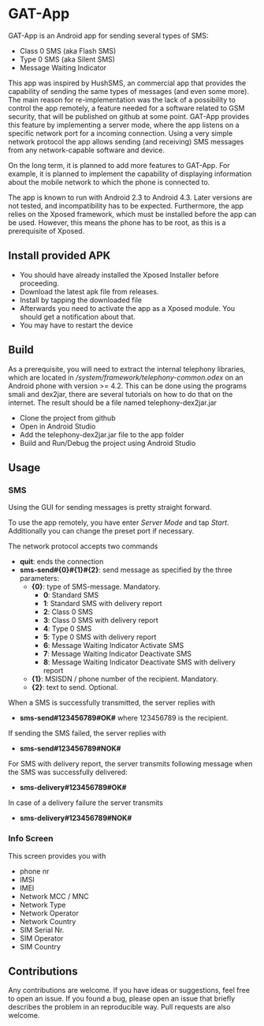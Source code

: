 # GAT-App
GAT-App is an Android app for sending several types of SMS:

* Class 0 SMS (aka Flash SMS)
* Type 0 SMS (aka Silent SMS)
* Message Waiting Indicator

This app was inspired by HushSMS, an commercial app that provides the capability of sending the same types of messages (and even some more).
The main reason for re-implementation was the lack of a possibility to control the app remotely, a feature needed for a software related to GSM security, that will be published on github at some point. GAT-App provides this feature by implementing a server mode, where the app listens on a specific network port for a incoming connection. Using a very simple network protocol the app allows sending (and receiving) SMS messages from any network-capable software and device.

On the long term, it is planned to add more features to GAT-App. For example, it is planned to implement the capability of displaying information about the mobile network to which the phone is connected to.

The app is known to run with Android 2.3 to Android 4.3. Later versions are not tested, and incompatibility has to be expected.
Furthermore, the app relies on the Xposed framework, which must be installed before the app can be used. However, this means the phone has to be root, as this is a prerequisite of Xposed.

## Install provided APK

* You should have already installed the Xposed Installer before proceeding.
* Download the latest apk file from releases.
* Install by tapping the downloaded file
* Afterwards you need to activate the app as a Xposed module. You should get a notification about that.
* You may have to restart the device

## Build

As a prerequisite, you will need to extract the internal telephony libraries, which are located in _/system/framework/telephony-common.odex_ on an Android phone with version >= 4.2.
This can be done using the programs smali and dex2jar, there are several tutorials on how to do that on the internet. The result should be a file named telephony-dex2jar.jar

* Clone the project from github
* Open in Android Studio
* Add the telephony-dex2jar.jar file to the app folder
* Build and Run/Debug the project using Android Studio

## Usage

### SMS
Using the GUI for sending messages is pretty straight forward.

To use the app remotely, you have enter _Server Mode_ and tap _Start_. Additionally you can change the preset port if necessary.

The network protocol accepts two commands

* **quit**: ends the connection
* **sms-send#{0}#{1}#{2}**: send message as specified by the three parameters:
    * **{0}**: type of SMS-message. Mandatory.
        * **0**: Standard SMS
        * **1**: Standard SMS with delivery report
        * **2**: Class 0 SMS
        * **3**: Class 0 SMS with delivery report
        * **4**: Type 0 SMS
        * **5**: Type 0 SMS with delivery report
        * **6**: Message Waiting Indicator Activate SMS
        * **7**: Message Waiting Indicator Deactivate SMS
        * **8**: Message Waiting Indicator Deactivate SMS with delivery report
    * **{1}**: MSISDN / phone number of the recipient. Mandatory.
    * **{2}**: text to send. Optional.

When a SMS is successfully transmitted, the server replies with
* **sms-send#123456789#OK#**
where 123456789 is the recipient.

If sending the SMS failed, the server replies with
* **sms-send#123456789#NOK#**

For SMS with delivery report, the server transmits following message when the SMS was successfully delivered:
* **sms-delivery#123456789#OK#**

In case of a delivery failure the server transmits
* **sms-delivery#123456789#NOK#**

### Info Screen

This screen provides you with

* phone nr
* IMSI
* IMEI
* Network MCC / MNC
* Network Type
* Network Operator
* Network Country
* SIM Serial Nr.
* SIM Operator
* SIM Country



## Contributions

Any contributions are welcome.
If you have ideas or suggestions, feel free to open an issue. If you found a bug, please open an issue that briefly describes the problem in an reproducible way. Pull requests are also welcome.